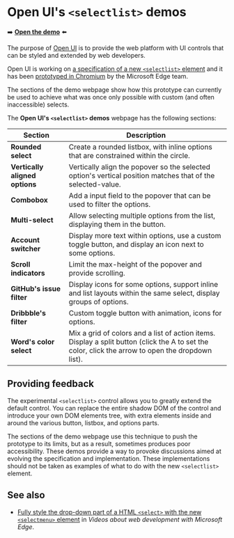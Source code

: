 # Open UI's `<selectlist>` demos
<!-- partial dup of demo webpage content -->

➡️ **[Open the demo](https://microsoftedge.github.io/Demos/selectlist/)** ⬅️

The purpose of [Open UI](https://open-ui.org/) is to provide the web platform with UI controls that can be styled and extended by web developers.

Open UI is working on [a specification of a new `<selectlist>` element](https://open-ui.org/components/selectlist) and it has been [prototyped in Chromium](https://chromestatus.com/feature/5737365999976448) by the Microsoft Edge team.

The sections of the demo webpage show how this prototype can currently be used to achieve what was once only possible with custom (and often inaccessible)<!-- todo: define/clarify "inaccessible" --> selects.

The **Open UI's `<selectlist>` demos** webpage has the following sections:

| Section | Description |
|---|---|
| **Rounded select** | Create a rounded listbox, with inline options that are constrained within the circle. |
| **Vertically aligned options** | Vertically align the popover so the selected option's vertical position matches that of the selected-value. |
| **Combobox** | Add a input field to the popover that can be used to filter the options. |
| **Multi-select** | Allow selecting multiple options from the list, displaying them in the button. |
| **Account switcher** | Display more text within options, use a custom toggle button, and display an icon next to some options. |
| **Scroll indicators** | Limit the max-height of the popover and provide scrolling. |
| **GitHub's issue filter** | Display icons for some options, support inline and list layouts within the same select, display groups of options. |
| **Dribbble's filter** | Custom toggle button with animation, icons for options. |
| **Word's color select** | Mix a grid of colors and a list of action items. Display a split button (click the A to set the color, click the arrow to open the dropdown list). |


<!-- ====================================================================== -->
## Providing feedback

The experimental `<selectlist>` control allows you to greatly extend the default control.  You can replace the entire shadow DOM of the control and introduce your own DOM elements tree, with extra elements inside and around the various button, listbox, and options parts.

The sections of the demo webpage use this technique to push the prototype to its limits, but as a result, sometimes produces poor accessibility.<!-- todo: orig: "some demos are inaccessible" -->  These demos provide a way to provoke discussions aimed at evolving the specification and implementation.  These implementations should not be taken as examples of what to do with the new `<selectlist>` element.


<!-- ====================================================================== -->
## See also

* [Fully style the drop-down part of a HTML `<select>` with the new `<selectmenu>` element](https://learn.microsoft.com/microsoft-edge/dev-videos/#fully-style-the-drop-down-part-of-a-html-select-with-the-selectmenu-element) in _Videos about web development with Microsoft Edge_.
